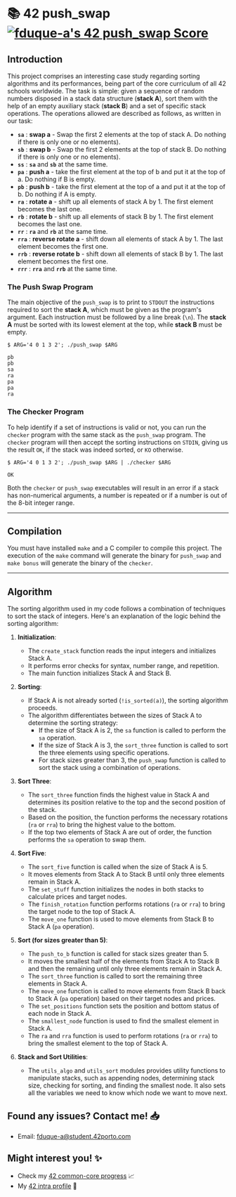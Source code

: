 # 📚 42 push_swap [![fduque-a's 42 push_swap Score](https://badge42.vercel.app/api/v2/cli4i2e8c001108jt19bvwefz/project/3125610)](https://github.com/JaeSeoKim/badge42)

## Introduction

This project comprises an interesting case study regarding sorting algorithms and its performances, being part of the core curriculum of all 42 schools worldwide. The task is simple: given a sequence of random numbers disposed in a stack data structure (**stack A**), sort them with the help of an empty auxiliary stack (**stack B**) and a set of specific stack operations. The operations allowed are described as follows, as written in our task:

- **`sa`** : **swap a** - Swap the first 2 elements at the top of stack A. Do nothing if there is only one or no elements).
- **`sb`** : **swap b** - Swap the first 2 elements at the top of stack B. Do nothing if there is only one or no elements).
- **`ss`** : **`sa`** and **`sb`** at the same time.
- **`pa`** : **push a** - take the first element at the top of b and put it at the top of a. Do nothing if B is empty.
- **`pb`** : **push b** - take the first element at the top of a and put it at the top of b. Do nothing if A is empty.
- **`ra`** : **rotate a** - shift up all elements of stack A by 1. The first element becomes the last one.
- **`rb`** : **rotate b** - shift up all elements of stack B by 1. The first element becomes the last one.
- **`rr`** : **`ra`** and **`rb`** at the same time.
- **`rra`** : **reverse rotate a** - shift down all elements of stack A by 1. The last element becomes the first one.
- **`rrb`** : **reverse rotate b** - shift down all elements of stack B by 1. The last element becomes the first one.
- **`rrr`** : **`rra`** and **`rrb`** at the same time.

### The Push Swap Program

The main objective of the `push_swap` is to print to `STDOUT` the instructions required to sort the **stack A**, which must be given as the program's argument. Each instruction must be followed by a line break (`\n`). The **stack A** must be sorted with its lowest element at the top, while **stack B** must be empty.

```shell
$ ARG='4 0 1 3 2'; ./push_swap $ARG

pb
pb
sa
ra
pa
pa
ra
```

### The Checker Program

To help identify if a set of instructions is valid or not, you can run the `checker` program with the same stack as the `push_swap` program. The `checker` program will then accept the sorting instructions on `STDIN`, giving us the result `OK`, if the stack was indeed sorted, or `KO` otherwise.


```shell
$ ARG='4 0 1 3 2'; ./push_swap $ARG | ./checker $ARG

OK
```

Both the `checker` or `push_swap` executables will result in an error if a stack has non-numerical arguments, a number is repeated or if a number is out of the 8-bit integer range.

---

## Compilation

You must have installed `make` and a C compiler to compile this project. The execution of the `make` command will generate the binary for `push_swap` and `make bonus` will generate the binary of the `checker`.

---

## **Algorithm**

The sorting algorithm used in my code follows a combination of techniques to sort the stack of integers. Here's an explanation of the logic behind the sorting algorithm:

1. **Initialization**:
   - The `create_stack` function reads the input integers and initializes Stack A.
   - It performs error checks for syntax, number range, and repetition.
   - The main function initializes Stack A and Stack B.

2. **Sorting**:
   - If Stack A is not already sorted (`!is_sorted(a)`), the sorting algorithm proceeds.
   - The algorithm differentiates between the sizes of Stack A to determine the sorting strategy:
     - If the size of Stack A is 2, the `sa` function is called to perform the `sa` operation.
     - If the size of Stack A is 3, the `sort_three` function is called to sort the three elements using specific operations.
     - For stack sizes greater than 3, the `push_swap` function is called to sort the stack using a combination of operations.

3. **Sort Three**:
   - The `sort_three` function finds the highest value in Stack A and determines its position relative to the top and the second position of the stack.
   - Based on the position, the function performs the necessary rotations (`ra` or `rra`) to bring the highest value to the bottom.
   - If the top two elements of Stack A are out of order, the function performs the `sa` operation to swap them.

4. **Sort Five**:
   - The `sort_five` function is called when the size of Stack A is 5.
   - It moves elements from Stack A to Stack B until only three elements remain in Stack A.
   - The `set_stuff` function initializes the nodes in both stacks to calculate prices and target nodes.
   - The `finish_rotation` function performs rotations (`ra` or `rra`) to bring the target node to the top of Stack A.
   - The `move_one` function is used to move elements from Stack B to Stack A (`pa` operation).

5. **Sort (for sizes greater than 5)**:
   - The `push_to_b` function is called for stack sizes greater than 5.
   - It moves the smallest half of the elements from Stack A to Stack B and then the remaining until only three elements remain in Stack A.
   - The `sort_three` function is called to sort the remaining three elements in Stack A.
   - The `move_one` function is called to move elements from Stack B back to Stack A (`pa` operation) based on their target nodes and prices.
   - The `set_positions` function sets the position and bottom status of each node in Stack A.
   - The `smallest_node` function is used to find the smallest element in Stack A.
   - The `ra` and `rra` function is used to perform rotations (`ra` or `rra`) to bring the smallest element to the top of Stack A.

6. **Stack and Sort Utilities**:
   - The `utils_algo` and `utils_sort` modules provides utility functions to manipulate stacks, such as appending nodes, determining stack size, checking for sorting, and finding the smallest node. It also sets all the variables we need to know which node we want to move next.

## Found any issues? Contact me! 📥

- Email: fduque-a@student.42porto.com

## Might interest you! :sparkles:

- Check my [42 common-core progress](https://github.com/fduquea/42cursus) :chart_with_upwards_trend:
- My [42 intra profile](https://profile.intra.42.fr/users/fduque-a) :bust_in_silhouette:
